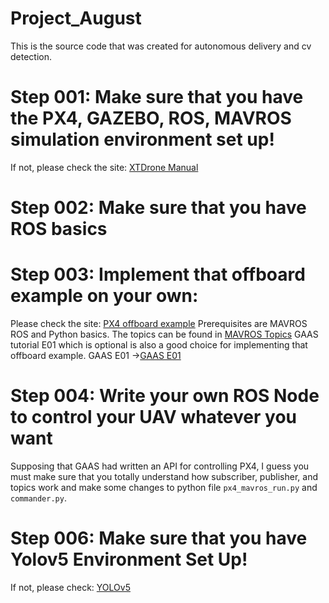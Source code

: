 # Project_August
This is the source code that was created for autonomous delivery and cv detection.


# Step 001: Make sure that you have the PX4, GAZEBO, ROS, MAVROS simulation environment set up!
If not, please check the site: [XTDrone Manual](https://www.yuque.com/xtdrone/manual_cn)

# Step 002: Make sure that you have ROS basics 


# Step 003: Implement that offboard example on your own:
Please check the site: [PX4 offboard example](https://docs.px4.io/main/en/ros/mavros_offboard_python.html)
Prerequisites are MAVROS ROS and Python basics.
The topics can be found in [MAVROS Topics](http://wiki.ros.org/mavros)
GAAS tutorial E01 which is optional is also a good choice for implementing that offboard example.
GAAS E01 ->[GAAS E01](https://gaas.gitbook.io/guide/software-realization-build-your-own-autonomous-drone/wu-ren-ji-zi-dong-jia-shi-xi-lie-offboard-kong-zhi-yi-ji-gazebo-fang-zhen)


# Step 004: Write your own ROS Node to control your UAV whatever you want
Supposing that GAAS had written an API for controlling PX4, I guess you must make sure that you totally understand how subscriber, publisher, and topics work and make some changes to python file `px4_mavros_run.py` and `commander.py`.


# Step 006: Make sure that you have Yolov5 Environment Set Up!
If not, please check: [YOLOv5](https://github.com/ultralytics/yolov5)

#

